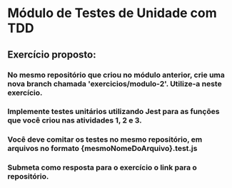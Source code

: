 # Módulo de Testes de Unidade com TDD

## Exercício proposto:

### No mesmo repositório que criou no módulo anterior, crie uma nova branch chamada 'exercicios/modulo-2'. Utilize-a neste exercício.
### Implemente testes unitários utilizando Jest para as funções que você criou nas atividades 1, 2 e 3.
### Você deve comitar os testes no mesmo repositório, em arquivos no formato {mesmoNomeDoArquivo}.test.js
### Submeta como resposta para o exercício o link para o repositório.


